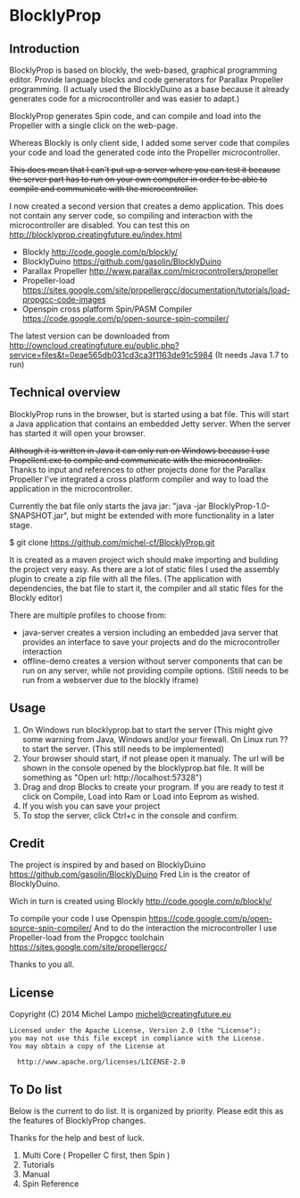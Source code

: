 BlocklyProp
=======================

Introduction
-----------------

BlocklyProp is based on blockly, the web-based, graphical programming editor. Provide language blocks and code generators for Parallax Propeller programming.
(I actualy used the BlocklyDuino as a base because it already generates code for a microcontroller and was easier to adapt.)

BlocklyProp generates Spin code, and can compile and load into the Propeller with a single click on the web-page.

Whereas Blockly is only client side, I added some server code that compiles your code and load the generated code into the Propeller microcontroller.

~~This does mean that I can't put up a server where you can test it because the server part has to run on your own computer in order to be able to compile and communicate with the microcontroller.~~

I now created a second version that creates a demo application. This does not contain any server code, so compiling and interaction with the microcontroller are disabled.
You can test this on http://blocklyprop.creatingfuture.eu/index.html


* Blockly http://code.google.com/p/blockly/
* BlocklyDuino https://github.com/gasolin/BlocklyDuino
* Parallax Propeller http://www.parallax.com/microcontrollers/propeller
* Propeller-load https://sites.google.com/site/propellergcc/documentation/tutorials/load-propgcc-code-images
* Openspin cross platform Spin/PASM Compiler https://code.google.com/p/open-source-spin-compiler/

The latest version can be downloaded from http://owncloud.creatingfuture.eu/public.php?service=files&t=0eae565db031cd3ca3f1163de91c5984
(It needs Java 1.7 to run)

Technical overview
-----------------

BlocklyProp runs in the browser, but is started using a bat file.
This will start a Java application that contains an embedded Jetty server. When the server has started it will open your browser.

~~Although it is written in Java it can only run on Windows because I use Propellent.exe to compile and communicate with the microcontroller.~~
Thanks to input and references to other projects done for the Parallax Propeller I've integrated a cross platform compiler and way to load the application in the microcontroller.

Currently the bat file only starts the java jar: "java -jar BlocklyProp-1.0-SNAPSHOT.jar", but might be extended with more functionality in a later stage.

$ git clone https://github.com/michel-cf/BlocklyProp.git

It is created as a maven project wich should make importing and building the project very easy.
As there are a lot of static files I used the assembly plugin to create a zip file with all the files.
(The application with dependencies, the bat file to start it, the compiler and all static files for the Blockly editor)

There are multiple profiles to choose from:
* java-server creates a version including an embedded java server that provides an interface to save your projects and do the microcontroller interaction
* offline-demo creates a version without server components that can be run on any server, while not providing compile options. (Still needs to be run from a webserver due to the blockly iframe)


Usage
-----------------

1. On Windows run blocklyprop.bat to start the server (This might give some warning from Java, Windows and/or your firewall.
On Linux run ?? to start the server. (This still needs to be implemented)
2. Your browser should start, if not please open it manualy. The url will be shown in the console opened by the blocklyprop.bat file. It will be something as "Open url: http://localhost:57328")
3. Drag and drop Blocks to create your program. If you are ready to test it click on Compile, Load into Ram or Load into Eeprom as wished.
4. If you wish you can save your project
5. To stop the server, click Ctrl+c in the console and confirm.


Credit
-----------------

The project is inspired by and based on BlocklyDuino https://github.com/gasolin/BlocklyDuino
Fred Lin is the creator of BlocklyDuino.

Wich in turn is created using Blockly http://code.google.com/p/blockly/

To compile your code I use Openspin https://code.google.com/p/open-source-spin-compiler/
And to do the interaction the microcontroller I use Propeller-load from the Propgcc toolchain https://sites.google.com/site/propellergcc/

Thanks to you all.

License
-----------------
Copyright (C) 2014 Michel Lampo michel@creatingfuture.eu

```
Licensed under the Apache License, Version 2.0 (the "License");
you may not use this file except in compliance with the License.
You may obtain a copy of the License at

  http://www.apache.org/licenses/LICENSE-2.0
```
To Do list
-----------------

Below is the current to do list. It is organized by priority. Please edit this as the features of BlocklyProp changes.

Thanks for the help and best of luck.

1. Multi Core ( Propeller C first, then Spin )
2. Tutorials
3. Manual
4. Spin Reference
